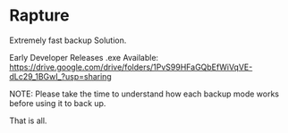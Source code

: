 # Rapture
Extremely fast backup Solution.

Early Developer Releases .exe Available:
https://drive.google.com/drive/folders/1PvS99HFaGQbEfWiVqVE-dLc29_1BGwI_?usp=sharing

NOTE:
Please take the time to understand how each backup mode works before using it to back up.

That is all.
